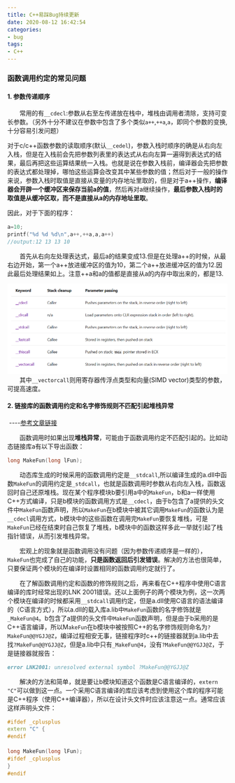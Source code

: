 ```yaml
---
title: C++易踩Bug持续更新
date: 2020-08-12 16:42:54
categories:
- bug
tags:
- C++
---
```


### 函数调用约定的常见问题

#### 1. 参数传递顺序

&emsp;&emsp;常用的有`__cdecl`:参数从右至左传递放在栈中，堆栈由调用者清除，支持可变长参数。（另外十分不建议在参数中包含了多个类似`a++`,`++a`,`a`，即同个参数的变换,十分容易引发问题）

​		对于c/c++函数参数的读取顺序(默认`__cedel`)，参数入栈时顺序的确是从右向左入栈，但是在入栈前会先把参数列表里的表达式从右向左算一遍得到表达式的结果，最后再把这些运算结果统一入栈。也就是说在参数入栈前，编译器会先把参数的表达式都处理掉，哪怕这些运算会改变其中某些参数的值；然后对于一般的操作来说，参数入栈时取值是直接从变量的内存地址里取的，但是对于a++操作，**编译器会开辟一个缓冲区来保存当前a的值**，然后再对a继续操作，**最后参数入栈时的取值是从缓冲区取，而不是直接从a的内存地址里取**。

因此，对于下面的程序：

```c++
a=10;
printf("%d %d %d\n",a++,++a,a,a++)
//output:12 13 13 10
```

&emsp;&emsp;首先从右向左处理表达式，最后a的结果变成13.但是在处理a++的时候，从最右边开始，第一个a++放进缓冲区的值为10，第二个a++放进缓冲区的值为12.因此最后处理结果如上。注意++a和a的值都是直接从a的内存中取出来的，都是13.

![image-20200812165825425](2020-08-12-C++易踩Bug持续更新/image-20200812165825425.png)
&emsp;&emsp;其中`__vectorcall`则用寄存器传浮点类型和向量(SIMD vector)类型的参数，可提高速度。

#### 2. 链接库的函数调用约定和名字修饰规则不匹配引起堆栈异常

​																																									----[参考文章链接](https://blog.csdn.net/guoliang624/article/details/7648823?utm_medium=distribute.pc_relevant.none-task-blog-BlogCommendFromMachineLearnPai2-2.channel_param&depth_1-utm_source=distribute.pc_relevant.none-task-blog-BlogCommendFromMachineLearnPai2-2.channel_param)

&emsp;&emsp;函数调用时如果出现**堆栈异常**，可能由于函数调用约定不匹配引起的。比如动态链接库a有以下导出函数：

```C++
long MakeFun(long lFun);
```

&emsp;&emsp;动态库生成的时候采用的函数调用约定是`__stdcall`,所以编译生成的a.dll中函数`MakeFun`的调用约定是`_stdcall`，也就是函数调用时参数从右向左入栈，函数返回时自己还原堆栈。现在某个程序模块b要引用a中的`MakeFun`，b和a一样使用  C++方式编译，只是b模块的函数调用方式是`__cdecl`，由于b包含了a提供的头文件中`MakeFun`函数声明，所以`MakeFun`在b模块中被其它调用`MakeFun`的函数认为是`__cdecl`调用方式，b模块中的这些函数在调用完`MakeFun`要恢复堆栈，可是`MakeFun`已经在结束时自己恢复了堆栈，b模块中的函数这样多此一举就引起了栈指针错误，从而引发堆栈异常。

&emsp;&emsp;宏观上的现象就是函数调用没有问题（因为参数传递顺序是一样的），`MakeFun`也完成了自己的功能，**只是函数返回后引发错误**。解决的方法也很简单，只要保证两个模块的在编译时设置相同的函数调用约定就行了。

&emsp;&emsp;在了解函数调用约定和函数的修饰规则之后，再来看在C++程序中使用C语言编译的库时经常出现的LNK  2001错误。还以上面例子的两个模块为例，这一次两个模块在编译的时候都采用`__stdcall`调用约定，但是a.dll使用C语言的语法编译的（C语言方式），所以a.dll的载入库a.lib中`MakeFun`函数的名字修饰就是`_MakeFun@4`。b包含了a提供的头文件中`MakeFun`函数声明，但是由于b采用的是C++语言编译，所以M`akeFun`在b模块中被按照C++的名字修饰规则命名为`?MakeFun@@YGJJ@Z`，编译过程相安无事，链接程序时c++的链接器就到a.lib中去找`?MakeFun@@YGJJ@Z`，但是a.lib中只有`_MakeFun@4`，没有`?MakeFun@@YGJJ@Z`，于是链接器就报告：

```markdown
error LNK2001: unresolved external symbol ?MakeFun@@YGJJ@Z
```

&emsp;&emsp;解决的方法和简单，就是要让b模块知道这个函数是C语言编译的，`extern "C"`可以做到这一点。一个采用C语言编译的库应该考虑到使用这个库的程序可能是C++程序（使用C++编译器），所以在设计头文件时应该注意这一点。通常应该这样声明头文件：

```c++
#ifdef _cplusplus
extern "C" {
#endif
    
long MakeFun(long lFun);     
#ifdef _cplusplus
}
#endif
```

​																																									